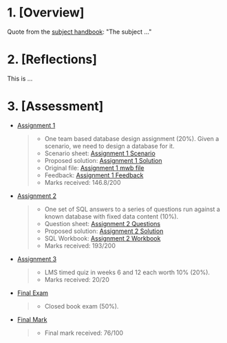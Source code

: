 # 1. [Overview]

Quote from the [subject handbook](https://handbook.unimelb.edu.au/2024/subjects/info90002):
"The subject ..."

# 2. [Reflections]

This is ...

# 3. [Assessment]

- [Assignment 1]()

  > - One team based database design assignment (20%). Given a scenario, we need to design a database for it.
  > - Scenario sheet: [Assignment 1 Scenario](./A1/A1_2022s1_StarAirline.pdf)
  > - Proposed solution: [Assignment 1 Solution](./A1/StartAirModel%20Crow's%20foot%20v2.pdf)
  > - Original file: [Assignment 1 mwb file](./A1/StarAir_ER_Diagram%20Final.mwb)
  > - Feedback: [Assignment 1 Feedback](./A1/A1_feedback.md)
  > - Marks received: 146.8/200

- [Assignment 2]()

  > - One set of SQL answers to a series of questions run against a known database with fixed data content (10%).
  > - Question sheet: [Assignment 2 Questions](./A2/A2%20INFO90002%20S1%202022.pdf)
  > - Proposed solution: [Assignment 2 Solution](./A2/DB%20AS2%20Taylor%20Tang%201323782.pdf)
  > - SQL Workbook: [Assignment 2 Workbook](./A2/A2_2022s1_CarRentals_3782_localInstance.sql)
  > - Marks received: 193/200

- [Assignment 3]()

  > - LMS timed quiz in weeks 6 and 12 each worth 10% (20%).
  > - Marks received: 20/20

- [Final Exam]()

  > - Closed book exam (50%).

- [Final Mark]()
  > - Final mark received: 76/100
